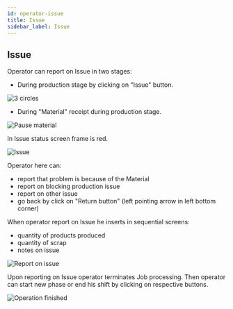 ```yaml
---
id: operator-issue
title: Issue
sidebar_label: Issue 
---
```


## Issue 

Operator can report on Issue in two stages: 
* During production stage by clicking on "Issue" button. 

 ![3 circles](/docs/assets/operator_eng/150trecerchi.png)

* During "Material" receipt during production stage.

 ![Pause material](/docs/assets/operator_eng/170pausamateriale.png)
 
In Issue status screen frame is red.

![Issue](/docs/assets/operator_eng/180problema.png)

Operator here can:
* report that problem is because of the Material
* report on blocking production issue
* report on other issue
* go back by click on "Return button" (left pointing arrow in left bottom corner)

When operator report on Issue he inserts in sequential screens:
* quantity of products produced
* quantity of scrap
* notes on issue

![Report on issue](/docs/assets/operator_eng/190riportailproblema.png)

Upon reporting on Issue operator terminates Job processing. Then operator can start new phase or end his shift by clicking on respective buttons.

![Operation finished](/docs/assets/operator_eng/230finelavoro.png)
